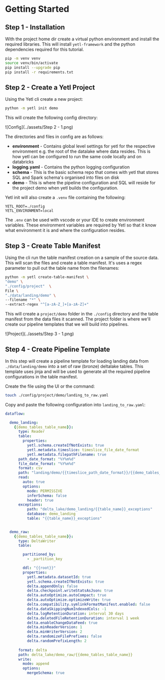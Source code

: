# Getting Started


## Step 1 - Installation

With the project home dir create a virtual python environment and install the required libraries. This will install `yetl-framework` and the python dependencies required for this tutorial.

```sh
pip -m venv venv
source venv/bin/activate
pip install --upgrade pip
pip install -r requirements.txt
```

## Step 2 - Create a Yetl Project

Using the Yetl cli create a new project:

```sh
python -m yetl init demo 
```

This will create the following config directory:

![Config](../assets/Step 2 - 1.png)

The directories and files in config are as follows:

- **environment** - Contains global level settings for yetl for the respective environment e.g. the root of the datalake where data resides. This is how yetl can be configured to run the same code locally and on databricks
- **logging.yaml** - Contains the python logging configuration
- **schema** - This is the basic schema repo that comes with yetl that stores SQL and Spark schema's organised into files on disk
- **demo** - This is where the pipeline configuration and SQL will reside for the project demo when yetl builds the configuration.

Yetl init will also create a `.venv` file containing the following:

```
YETL_ROOT=./config
YETL_ENVIRONMENT=local
```

The `.env` can be used with vscode or your IDE to create environment variables. These environment variables are required by Yetl so that it know what environment it is and where the configuration resides.


## Step 3 - Create Table Manifest

Using the cli run the table manifest creation on a sample of the source data. This will scan the files and create a table manifest. It's uses a regex parameter to pull out the table name from the filenames:

```sh
python -m yetl create-table-manifest \
"demo" \
"./config/project"  \
File \
"./data/landing/demo" \
--filename "*" \
--extract-regex "^[a-zA-Z_]+[a-zA-Z]+"
```

This will create a `project/demo` folder in the `./config` directory and the table manifest from the data files it scanned. The project folder is where we'll create our pipeline templates that we will build into pipelines.


![Project](../assets/Step 3 - 1.png)

## Step 4 - Create Pipeline Template

In this step will create a pipeline template for loading landing data from `./data/landing/demo` into a set of raw (bronze) deltalake tables. This template uses jinja and will be used to generate all the required pipeline configurations in the table manifest.

Create the file using the UI or the command:
```sh
touch ./config/project/demo/landing_to_raw.yaml
```

Copy and paste the following configuration into `landing_to_raw.yaml`:

```yaml
dataflow:

  demo_landing:
    {{demo_tables_table_name}}:
      type: Reader
      table:
        properties:
          yetl.schema.createIfNotExists: true
          yetl.metadata.timeslice: timeslice_file_date_format
          yetl.metadata.filepathFilename: true
      path_date_format: "%Y%m%d"
      file_date_format: "%Y%m%d"
      format: csv
      path: "landing/demo/{{timeslice_path_date_format}}/{{demo_tables_table_name}}_{{timeslice_file_date_format}}.csv"
      read:
        auto: true
        options:
          mode: PERMISSIVE
          inferSchema: false
          header: true
      exceptions:
          path: "delta_lake/demo_landing/{{table_name}}_exceptions"
          database: demo_landing
          table: "{{table_name}}_exceptions"
  

  demo_raw:
    {{demo_tables_table_name}}:
      type: DeltaWriter
      table:

        partitioned_by:
          - _partition_key

        ddl: "{{root}}"
        properties:
          yetl.metadata.datasetId: true
          yetl.schema.createIfNotExists: true
          delta.appendOnly: false
          delta.checkpoint.writeStatsAsJson: true
          delta.autoOptimize.autoCompact: true       
          delta.autoOptimize.optimizeWrite: true     
          delta.compatibility.symlinkFormatManifest.enabled: false
          delta.dataSkippingNumIndexedCols: -1
          delta.logRetentionDuration: interval 30 days
          delta.deletedFileRetentionDuration: interval 1 week
          delta.enableChangeDataFeed: true
          delta.minReaderVersion: 1
          delta.minWriterVersion: 2
          delta.randomizeFilePrefixes: false
          delta.randomPrefixLength: 2
      
      format: delta
      path: delta_lake/demo_raw/{{demo_tables_table_name}}
      write:
        mode: append
        options:
          mergeSchema: true
```